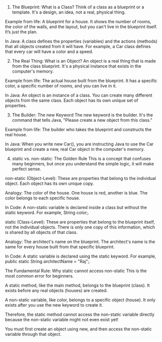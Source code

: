 1. The Blueprint: What is a Class?
Think of a class as a blueprint or a template. It's a design, an idea, not a real, physical thing.

Example from life: A blueprint for a house. It shows the number of rooms, the color of the walls, and the layout, but you can't live in the blueprint itself. It’s just the plan.

In Java: A class defines the properties (variables) and the actions (methods) that all objects created from it will have. For example, a Car class defines that every car will have a color and a speed.

2. The Real Thing: What is an Object?
An object is a real thing that is made from the class blueprint. It's a physical instance that exists in the computer's memory.

Example from life: The actual house built from the blueprint. It has a specific color, a specific number of rooms, and you can live in it.

In Java: An object is an instance of a class. You can create many different objects from the same class. Each object has its own unique set of properties.

3. The Builder: The new Keyword
The new keyword is the builder. It's the command that tells Java, "Please create a new object from this class."

Example from life: The builder who takes the blueprint and constructs the real house.

In Java: When you write new Car(), you are instructing Java to use the Car blueprint and create a new, real Car object in the computer's memory.

4. static vs. non-static: The Golden Rule
This is a concept that confuses many beginners, but once you understand the simple logic, it will make perfect sense.

non-static (Object-Level): These are properties that belong to the individual object. Each object has its own unique copy.

Analogy: The color of the house. One house is red, another is blue. The color belongs to each specific house.

In Code: A non-static variable is declared inside a class but without the static keyword. For example, String color;.

static (Class-Level): These are properties that belong to the blueprint itself, not the individual objects. There is only one copy of this information, which is shared by all objects of that class.

Analogy: The architect's name on the blueprint. The architect's name is the same for every house built from that specific blueprint.

In Code: A static variable is declared using the static keyword. For example, public static String architectName = "Raj";.

The Fundamental Rule: Why static cannot access non-static
This is the most common error for beginners.

A static method, like the main method, belongs to the blueprint (class). It exists before any real objects (houses) are created.

A non-static variable, like color, belongs to a specific object (house). It only exists after you use the new keyword to create it.

Therefore, the static method cannot access the non-static variable directly because the non-static variable might not even exist yet!

You must first create an object using new, and then access the non-static variable through that object.
